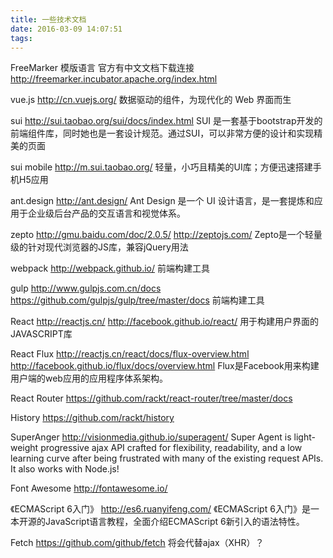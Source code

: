 ```yaml
---
title: 一些技术文档
date: 2016-03-09 14:07:51
tags:
---
```


FreeMarker
模版语言
官方有中文文档下载连接
http://freemarker.incubator.apache.org/index.html

vue.js
http://cn.vuejs.org/
数据驱动的组件，为现代化的 Web 界面而生

sui
http://sui.taobao.org/sui/docs/index.html
SUI 是一套基于bootstrap开发的前端组件库，同时她也是一套设计规范。通过SUI，可以非常方便的设计和实现精美的页面

sui mobile
http://m.sui.taobao.org/
轻量，小巧且精美的UI库；方便迅速搭建手机H5应用

ant.design
http://ant.design/
Ant Design 是一个 UI 设计语言，是一套提炼和应用于企业级后台产品的交互语言和视觉体系。

zepto
http://gmu.baidu.com/doc/2.0.5/
http://zeptojs.com/
Zepto是一个轻量级的针对现代浏览器的JS库，兼容jQuery用法

webpack
http://webpack.github.io/
前端构建工具

gulp
http://www.gulpjs.com.cn/docs
https://github.com/gulpjs/gulp/tree/master/docs
前端构建工具

React
http://reactjs.cn/
http://facebook.github.io/react/
用于构建用户界面的JAVASCRIPT库

React Flux
http://reactjs.cn/react/docs/flux-overview.html
http://facebook.github.io/flux/docs/overview.html
Flux是Facebook用来构建用户端的web应用的应用程序体系架构。

React Router
https://github.com/rackt/react-router/tree/master/docs

History
https://github.com/rackt/history


SuperAnger
http://visionmedia.github.io/superagent/
Super Agent is light-weight progressive ajax API crafted for flexibility, readability, and a low learning curve after being frustrated with many of the existing request APIs. It also works with Node.js!</td>

Font Awesome
http://fontawesome.io/

《ECMAScript 6入门》
http://es6.ruanyifeng.com/
《ECMAScript 6入门》是一本开源的JavaScript语言教程，全面介绍ECMAScript 6新引入的语法特性。

Fetch
https://github.com/github/fetch
将会代替ajax（XHR）？
